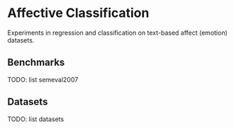 # Affective Classification

Experiments in regression and classification on text-based affect (emotion) datasets.

## Benchmarks

TODO: list semeval2007

## Datasets

TODO: list datasets

